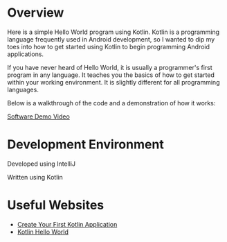 # Overview

Here is a simple Hello World program using Kotlin. Kotlin is a programming language frequently used in Android development, so I wanted to dip my toes into how to get started using Kotlin to begin programming Android applications.

If you have never heard of Hello World, it is usually a programmer's first program in any language. It teaches you the basics of how to get started within your working environment. It is slightly different for all programming languages.

Below is a walkthrough of the code and a demonstration of how it works:

[Software Demo Video](https://youtu.be/XaSFJajkRS8)

# Development Environment

Developed using IntelliJ

Written using Kotlin

# Useful Websites

* [Create Your First Kotlin Application](https://www.jetbrains.com/help/idea/create-your-first-kotlin-app.html)
* [Kotlin Hello World](https://www.programiz.com/kotlin-programming/hello-world)
